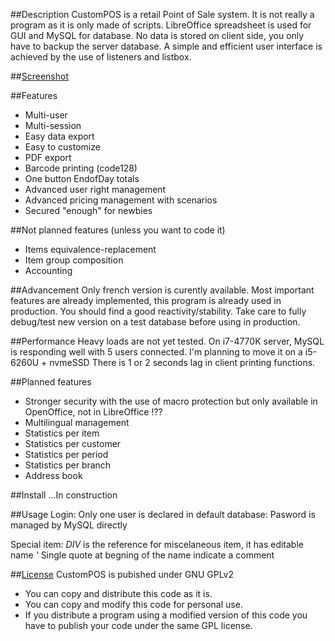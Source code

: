 ##Description
CustomPOS is a retail Point of Sale system.
It is not really a program as it is only made of scripts.
LibreOffice spreadsheet is used for GUI and MySQL for database.
No data is stored on client side, you only have to backup the server database.
A simple and efficient user interface is achieved by the use of listeners and listbox.



##[Screenshot](https://github.com/Nick689/CustomPOS/wiki/Screenshot)




##Features
* Multi-user
* Multi-session
* Easy data export
* Easy to customize
* PDF export
* Barcode printing (code128)
* One button EndofDay totals
* Advanced user right management
* Advanced pricing management with scenarios
* Secured "enough" for newbies



##Not planned features (unless you want to code it)
* Items equivalence-replacement
* Item group composition
* Accounting



##Advancement
Only french version is curently available.
Most important features are already implemented, this program is already used in production.
You should find a good reactivity/stability.
Take care to fully debug/test new version on a test database before using in production.



##Performance
Heavy loads are not yet tested.
On i7-4770K server, MySQL is responding well with 5 users connected.
I'm planning to move it on a i5-6260U + nvmeSSD
There is 1 or 2 seconds lag in client printing functions.



##Planned features
* Stronger security with the use of macro protection but only available in OpenOffice, not in LibreOffice !??
* Multilingual management
* Statistics per item
* Statistics per customer
* Statistics per period
* Statistics per branch
* Address book



##Install
...In construction




##Usage
Login:
Only one user is declared in default database: <root>
  Pasword is managed by MySQL directly

Special item:
*DIV* is the reference for miscelaneous item, it has editable name
*'* Single quote at begning of the name indicate a comment



##[License](/License.md)
CustomPOS is pubished under GNU GPLv2
* You can copy and distribute this code as it is.
* You can copy and modify this code for personal use.
* If you distribute a program using a modified version of this code you have to publish your code under the same GPL license.


